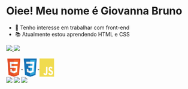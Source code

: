 # Oiee! Meu nome é Giovanna Bruno 


- 👀 Tenho interesse em trabalhar com front-end 
- 📚 Atualmente estou aprendendo HTML e CSS


<div>
  <a href="https://github.com/Giihbruno">
  <img height="180em" src="https://github-readme-stats.vercel.app/api?username=Giihbruno&show_icons=true&theme=dracula&include_allcomits=true&cont_private=true"/>
  <img height="180em" src="https://github-readme-stats.vercel.app/api/top-langs/?username=Giihbruno&layout=compact&langs_count=16&theme=dracula"/>
</div>

<div style="display: inline_block"><br>
  <img align="center" alt="Giih-HTML" height="50" width="40" src="https://raw.githubusercontent.com/devicons/devicon/master/icons/html5/html5-original.svg">
  <img align="center" alt="Giih-CSS" height="50" width="40" src="https://raw.githubusercontent.com/devicons/devicon/master/icons/css3/css3-original.svg">
  <img align="center" alt="Giih-Js" height="50" width="40" src="https://raw.githubusercontent.com/devicons/devicon/master/icons/javascript/javascript-plain.svg">
</div>

<div> 
  <a href="https://www.instagram.com/giih__bruno/" target="_blank"><img src="https://img.shields.io/badge/-Instagram-%23E4405F?style=for-the-badge&logo=instagram&logoColor=white" target="_blank"></a>
  <a href = "mailto:giiovanna.americo.bruno@gmail.com"><img src="https://img.shields.io/badge/-Gmail-%23333?style=for-the-badge&logo=gmail&logoColor=white" target="_blank"></a>
  <a href="https://www.linkedin.com/in/giovanna-a-bruno-4b044b1ba/" target="_blank"><img src="https://img.shields.io/badge/-LinkedIn-%230077B5?style=for-the-badge&logo=linkedin&logoColor=white" target="_blank"></a> 
  
</div>
